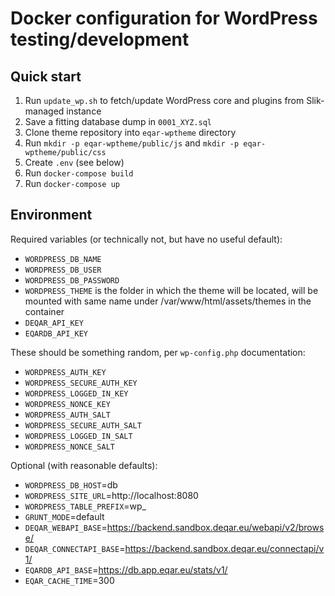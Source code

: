 # Docker configuration for WordPress testing/development

## Quick start

 1. Run `update_wp.sh` to fetch/update WordPress core and plugins from Slik-managed instance
 1. Save a fitting database dump in `0001_XYZ.sql`
 1. Clone theme repository into `eqar-wptheme` directory
 1. Run `mkdir -p eqar-wptheme/public/js` and `mkdir -p eqar-wptheme/public/css`
 1. Create `.env` (see below)
 1. Run `docker-compose build`
 1. Run `docker-compose up`

## Environment

Required variables (or technically not, but have no useful default):

 - `WORDPRESS_DB_NAME`
 - `WORDPRESS_DB_USER`
 - `WORDPRESS_DB_PASSWORD`
 - `WORDPRESS_THEME` is the folder in which the theme will be located, will be mounted with same name under /var/www/html/assets/themes in the container
 - `DEQAR_API_KEY`
 - `EQARDB_API_KEY`

These should be something random, per `wp-config.php` documentation:

 - `WORDPRESS_AUTH_KEY`
 - `WORDPRESS_SECURE_AUTH_KEY`
 - `WORDPRESS_LOGGED_IN_KEY`
 - `WORDPRESS_NONCE_KEY`
 - `WORDPRESS_AUTH_SALT`
 - `WORDPRESS_SECURE_AUTH_SALT`
 - `WORDPRESS_LOGGED_IN_SALT`
 - `WORDPRESS_NONCE_SALT`

Optional (with reasonable defaults):

 - `WORDPRESS_DB_HOST`=db
 - `WORDPRESS_SITE_URL`=http://localhost:8080
 - `WORDPRESS_TABLE_PREFIX`=wp\_
 - `GRUNT_MODE`=default
 - `DEQAR_WEBAPI_BASE`=https://backend.sandbox.deqar.eu/webapi/v2/browse/
 - `DEQAR_CONNECTAPI_BASE`=https://backend.sandbox.deqar.eu/connectapi/v1/
 - `EQARDB_API_BASE`=https://db.app.eqar.eu/stats/v1/
 - `EQAR_CACHE_TIME`=300

